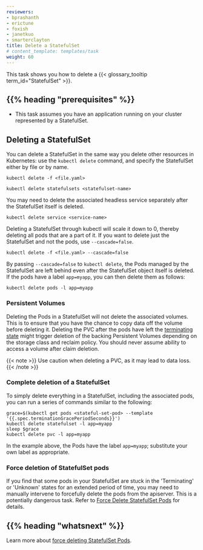 ```yaml
---
reviewers:
- bprashanth
- erictune
- foxish
- janetkuo
- smarterclayton
title: Delete a StatefulSet
# content_template: templates/task
weight: 60
---
```


<!-- overview -->

This task shows you how to delete a {{< glossary_tooltip term_id="StatefulSet" >}}.



## {{% heading "prerequisites" %}}


* This task assumes you have an application running on your cluster represented by a StatefulSet.



<!-- steps -->

## Deleting a StatefulSet

You can delete a StatefulSet in the same way you delete other resources in Kubernetes: use the `kubectl delete` command, and specify the StatefulSet either by file or by name.

```shell
kubectl delete -f <file.yaml>
```

```shell
kubectl delete statefulsets <statefulset-name>
```

You may need to delete the associated headless service separately after the StatefulSet itself is deleted.

```shell
kubectl delete service <service-name>
```

Deleting a StatefulSet through kubectl will scale it down to 0, thereby deleting all pods that are a part of it. 
If you want to delete just the StatefulSet and not the pods, use `--cascade=false`.

```shell
kubectl delete -f <file.yaml> --cascade=false
```

By passing `--cascade=false` to `kubectl delete`, the Pods managed by the StatefulSet are left behind even after the StatefulSet object itself is deleted. If the pods have a label `app=myapp`, you can then delete them as follows:

```shell
kubectl delete pods -l app=myapp
```

### Persistent Volumes

Deleting the Pods in a StatefulSet will not delete the associated volumes. This is to ensure that you have the chance to copy data off the volume before deleting it. Deleting the PVC after the pods have left the [terminating state](/docs/concepts/workloads/pods/pod/#termination-of-pods) might trigger deletion of the backing Persistent Volumes depending on the storage class and reclaim policy. You should never assume ability to access a volume after claim deletion.

{{< note >}}
Use caution when deleting a PVC, as it may lead to data loss.
{{< /note >}}

### Complete deletion of a StatefulSet

To simply delete everything in a StatefulSet, including the associated pods, you can run a series of commands similar to the following:

```shell
grace=$(kubectl get pods <stateful-set-pod> --template '{{.spec.terminationGracePeriodSeconds}}')
kubectl delete statefulset -l app=myapp
sleep $grace
kubectl delete pvc -l app=myapp

```

In the example above, the Pods have the label `app=myapp`; substitute your own label as appropriate.

### Force deletion of StatefulSet pods

If you find that some pods in your StatefulSet are stuck in the 'Terminating' or 'Unknown' states for an extended period of time, you may need to manually intervene to forcefully delete the pods from the apiserver. This is a potentially dangerous task. Refer to [Force Delete StatefulSet Pods](/docs/tasks/run-application/force-delete-stateful-set-pod/) for details.



## {{% heading "whatsnext" %}}


Learn more about [force deleting StatefulSet Pods](/docs/tasks/run-application/force-delete-stateful-set-pod/).





